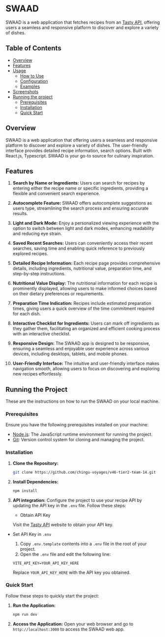 # SWAAD

SWAAD is a web application that fetches recipes from an [Tasty API](https://rapidapi.com/apidojo/api/tasty), offering users a seamless and responsive platform to discover and explore a variety of dishes. 

## Table of Contents

- [Overview](#overview)
- [Features](#features)
- [Usage](#usage)
  - [How to Use](#how-to-use)
  - [Configuration](#configuration)
  - [Examples](#examples)
- [Screenshots](#screenshots)
- [Running the project](#runnig-the-project)
  - [Prerequisites](#prerequisites)
  - [Installation](#installation)
  - [Quick Start](#quick-start)

## Overview
SWAAD is a web application that  offering users a seamless and responsive platform to discover and explore a variety of dishes. The user-friendly interface provides detailed recipe information, search options.
 Built with React.js, Typescript. SWAAD is your go-to source for culinary inspiration.

 ## Features

1. **Search by Name or Ingredients:**
Users can search for recipes by entering either the recipe name or specific ingredients, providing a flexible and convenient search experience.

2. **Autocomplete Feature:**
SWAAD offers autocomplete suggestions as users type, streamlining the search process and ensuring accurate results.

3. **Light and Dark Mode:**
Enjoy a personalized viewing experience with the option to switch between light and dark modes, enhancing readability and reducing eye strain.

4. **Saved Recent Searches:**
Users can conveniently access their recent searches, saving time and enabling quick reference to previously explored recipes.

5. **Detailed Recipe Information:**
Each recipe page provides comprehensive details, including ingredients, nutritional value, preparation time, and step-by-step instructions.

6. **Nutritional Value Display:**
The nutritional information for each recipe is prominently displayed, allowing users to make informed choices based on their dietary preferences or requirements.

7. **Preparation Time Indication:**
Recipes include estimated preparation times, giving users a quick overview of the time commitment required for each dish.

8. **Interactive Checklist for Ingredients:**
Users can mark off ingredients as they gather them, facilitating an organized and efficient cooking process with an interactive checklist.

9. **Responsive Design:**
The SWAAD app is designed to be responsive, ensuring a seamless and enjoyable user experience across various devices, including desktops, tablets, and mobile phones.

10. **User-Friendly Interface:**
The intuitive and user-friendly interface makes navigation smooth, allowing users to focus on discovering and exploring new recipes effortlessly.


## Running the Project
These are the instructions on how to run the SWAAD on your local machine.

### Prerequisites

Ensure you have the following prerequisites installed on your machine:

- [Node.js](https://nodejs.org/en/download/): The JavaScript runtime environment for running the project.
- [Git](https://git-scm.com/book/en/v2/Getting-Started-Installing-Git): Version control system for cloning and managing the project.

### Installation

1. **Clone the Repository:**
    ```bash
    git clone https://github.com/chingu-voyages/v46-tier2-team-14.git
 
    ```

2. **Install Dependencies:**
    ```bash
    npm install
3. **API integration:**
Configure the project to use your recipe API by updating the API key in the `.env` file. Follow these steps:
   - Obtain API Key

    Visit the [Tasty API](https://rapidapi.com/apidojo/api/tasty) website to obtain your API key.

  - Set API Key in `.env`

    1. Copy `.env.template` contents into a `.env` file in the root of your project.
    2. Open the `.env` file and edit the following line:

    ```env
    VITE_API_KEY=YOUR_API_KEY_HERE
    ```

    Replace `YOUR_API_KEY_HERE` with the API key you obtained.

### Quick Start
Follow these steps to quickly start the project:
1. **Run the Application:**
    ```bash
    npm run dev
    ```

2. **Access the Application:**
   Open your web browser and go to `http://localhost:3000` to access the SWAAD web app.